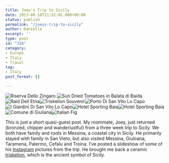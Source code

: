 ```yaml
---
title: Joey's Trip to Sicily
date: 2013-08-18T21:52:01.000+00:00
status: publish
permalink: "/joeys-trip-to-sicily"
author: Danielle
excerpt: ''
type: post
id: "316"
category:
- Europe
- Italy
- Travel
tag:
- Italy
post_format: []

---
```

 ![Riserva Dello Zingaro](../uploads/2013/08/Riserva-Dello-Zingaro.jpg) ![Sun Dried Tomatoes in Balata di Baida](../uploads/2013/08/Tomatoes.jpg) ![Raid Dell Etna](../uploads/2013/08/Raid-Dell-Etna.jpg)![Triskelion Souvenir](../uploads/2013/08/Triskelion.jpg)![Porto Di San Vito Lo Capo](../uploads/2013/08/Porto-Di-San-Vito-Lo-Capo.jpg)![I Giardini Di San Vito Lo Capo](../uploads/2013/08/I-Giardini-Di-San-Vito-Lo-Capo.jpg)![Hotel Sporting Baia](../uploads/2013/08/Hotel-Sporting-Baia.jpg)![Hotel Sporting Baia](../uploads/2013/08/Hotel-Sporting-Baia-2.jpg)![Comune di Giuliana](../uploads/2013/08/Comune-di-Giuliana.jpg)![Italian Fig](../uploads/2013/08/Fig.jpg)

This is just a short quasi-guest post. My roommate, Joey, just returned (bronzed, chipper and wanderlustful) from a three week trip to Sicily. We both have family and roots in Messina, a coastal city in Sicily. He primarily stayed with family in San Vieto, but also visited Messina, Giuloana, Taramena, Palermo, Cefalu and Troina. I’ve posted a slideshow of some of his [Instagram](http://instagram.com/josephcricchio) pictures from the trip. He brought me back a ceramic [triskelion](http://en.wikipedia.org/wiki/Triskelion), which is the ancient symbol of Sicily.